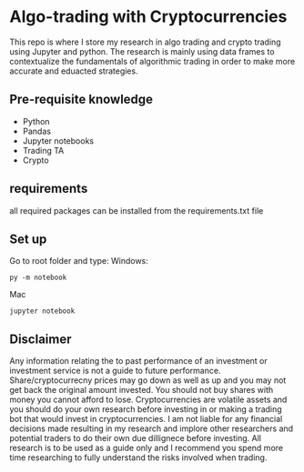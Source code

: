 # Algo-trading with Cryptocurrencies

This repo is where I store my research in algo trading and crypto trading using Jupyter and python. The research is mainly using data frames to contextualize the fundamentals of algorithmic trading in order to make more accurate and eduacted strategies. 

## Pre-requisite knowledge

- Python
- Pandas
- Jupyter notebooks
- Trading TA
- Crypto

## requirements

all required packages can be installed from the requirements.txt file

## Set up

Go to root folder and type:
Windows:
```
py -m notebook
```
Mac 
```
jupyter notebook
```
## Disclaimer

Any information relating the to past performance of an investment or investment service is not a guide to future performance. Share/cryptocurrecny prices may go down as well as up and you may not get back the original amount invested. You should not buy shares with money you cannot afford to lose. Cryptocurrencies are volatile assets and you should do your own research before investing in or making a trading bot that would invest in cryptocurrencies. I am not liable for any financial decisions made resulting in my research and implore other researchers and potential traders to do their own due dillignece before investing. All research is to be used as a guide only and I recommend you spend more time researching to fully understand the risks involved when trading.